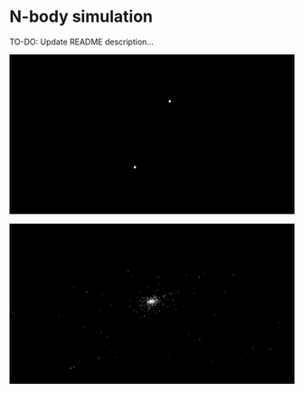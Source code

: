 # N-body simulation

TO-DO: Update README description...

<p align="center">
	<img src="gifs/2_body.gif" alt="animated" />
</p>

<p align="center">
	<img src="gifs/galaxy.gif" alt="animated" />
</p>
